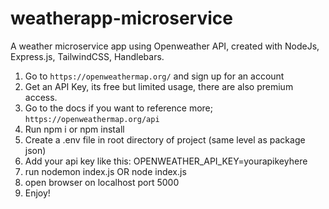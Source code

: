 # weatherapp-microservice
A weather microservice app using Openweather API, created with NodeJs, Express.js, TailwindCSS, Handlebars.

1. Go to `https://openweathermap.org/` and sign up for an account
2. Get an API Key, its free but limited usage, there are also premium access.
3. Go to the docs if you want to reference more; `https://openweathermap.org/api`
4. Run npm i or npm install
5. Create a .env file in root directory of project (same level as package json)
6. Add your api key like this: OPENWEATHER_API_KEY=yourapikeyhere
7. run nodemon index.js OR node index.js
8. open browser on localhost port 5000
9. Enjoy!
